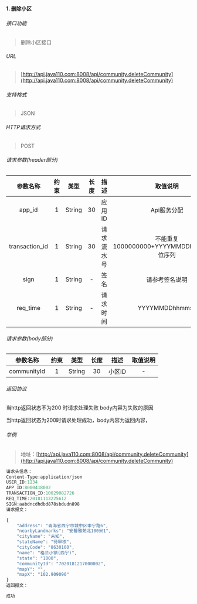 

**1\. 删除小区**
###### 接口功能
> 删除小区接口

###### URL
> [http://api.java110.com:8008/api/community.deleteCommunity](http://api.java110.com:8008/api/community.deleteCommunity)

###### 支持格式
> JSON

###### HTTP请求方式
> POST

###### 请求参数(header部分)
|参数名称|约束|类型|长度|描述|取值说明|
| :-: | :-: | :-: | :-: | :-: | :-:|
|app_id|1|String|30|应用ID|Api服务分配                      |
|transaction_id|1|String|30|请求流水号|不能重复 1000000000+YYYYMMDDhhmmss+6位序列 |
|sign|1|String|-|签名|请参考签名说明|
|req_time|1|String|-|请求时间|YYYYMMDDhhmmss|

###### 请求参数(body部分)
|参数名称|约束|类型|长度|描述|取值说明|
| :-: | :-: | :-: | :-: | :-: | :-: |
|communityId|1|String|30|小区ID|-|


###### 返回协议

当http返回状态不为200 时请求处理失败 body内容为失败的原因

当http返回状态为200时请求处理成功，body内容为返回内容，



###### 举例
> 地址：[http://api.java110.com:8008/api/community.deleteCommunity](http://api.java110.com:8008/api/community.deleteCommunity)

``` javascript
请求头信息：
Content-Type:application/json
USER_ID:1234
APP_ID:8000418002
TRANSACTION_ID:10029082726
REQ_TIME:20181113225612
SIGN:aabdncdhdbd878sbdudn898
请求报文：

{
	"address": "青海省西宁市城中区申宁路6",
	"nearbyLandmarks": "安馨雅苑北100米1",
	"cityName": "未知",
	"stateName": "待审核",
	"cityCode": "8630100",
	"name": "格兰小镇(西宁)",
	"state": "1000",
	"communityId": "7020181217000002",
	"mapY": "",
	"mapX": "102.909090"
}
返回报文：

成功

```
